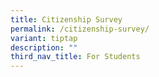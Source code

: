 ```yaml
---
title: Citizenship Survey
permalink: /citizenship-survey/
variant: tiptap
description: ""
third_nav_title: For Students
---
```

